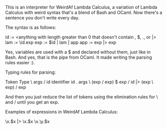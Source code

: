 This is an interpreter for WeirdAf Lambda Calculus, a variation of Lambda Calculus with
weird syntax that's a blend of Bash and OCaml. Now there's a sentence you don't write every day.

The syntax is as follows:

id := <anything with length greater than 0 that doesn't contain \, $, ., or |>
lam := \id.exp
exp := $id | lam | app
app := exp |> exp

Yes, variables are used with a $ and declared without them, just like in Bash. And yes, that is the
pipe from OCaml. It made writing the parsing rules easier :).

Typing rules for parsing:

Token        Type
\            args / id
identifier   id
.            args \ (exp / exp)
$            exp / id
|>           (exp \ exp) / exp

And then you just reduce the list of tokens using the elimination rules for \ and / until you get an exp.

Examples of expressions in WeirdAf Lambda Calculus:

\x.$x |> \x.$x
\x.\y.$x
